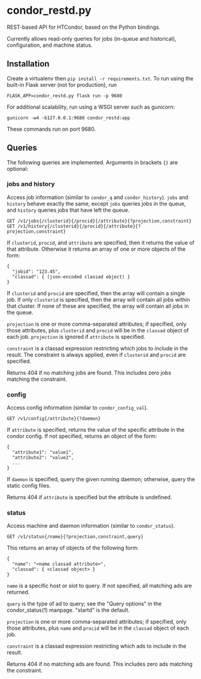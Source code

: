 condor_restd.py
===============
REST-based API for HTCondor, based on the Python bindings.

Currently allows read-only queries for jobs (in-queue and historical),
configuration, and machine status.


Installation
------------
Create a virtualenv then `pip install -r requirements.txt`.  To run using the
built-in Flask server (not for production), run

    FLASK_APP=condor_restd.py flask run -p 9680

For additional scalability, run using a WSGI server such as gunicorn:

    gunicorn -w4 -b127.0.0.1:9680 condor_restd:app


These commands run on port 9680.


Queries
-------
The following queries are implemented.  Arguments in brackets `{}` are optional:


### jobs and history

Access job information (similar to `condor_q` and `condor_history`).
`jobs` and `history` behave exactly the same, except `jobs` queries jobs in the queue,
and `history` queries jobs that have left the queue.

    GET /v1/jobs{/clusterid}{/procid}{/attribute}{?projection,constraint}
    GET /v1/history{/clusterid}{/procid}{/attribute}{?projection,constraint}

If `clusterid`, `procid`, and `attribute` are specified, then it
returns the value of that attribute.  Otherwise it returns an array
of one or more objects of the form:

    {
      "jobid": "123.45",
      "classad": { (json-encoded classad object) }
    }

If `clusterid` and `procid` are specified, then the array will contain
a single job.  If only `clusterid` is specified, then the array will
contain all jobs within that cluster.  If none of these are specified,
the array will contain all jobs in the queue.

`projection` is one or more comma-separated attributes; if specified,
only those attributes, plus `clusterid` and `procid` will be in the
`classad` object of each job.  `projection` is ignored if `attribute`
is specified.

`constraint` is a classad expression restricting which jobs to include
in the result.  The constraint is always applied, even if `clusterid`
and `procid` are specified.

Returns 404 if no matching jobs are found.  This includes zero jobs
matching the constraint.


### config

Access config information (similar to `condor_config_val`).

    GET /v1/config{/attribute}{?daemon}

If `attribute` is specified, returns the value of the specific
attribute in the condor config.  If not specified, returns an object
of the form:

    {
      "attribute1": "value1",
      "attribute2": "value2",
      ...
    }

If `daemon` is specified, query the given running daemon; otherwise,
query the static config files.

Returns 404 if `attribute` is specified but the attribute is undefined.


### status

Access machine and daemon information (similar to `condor_status`).

    GET /v1/status{/name}{?projection,constraint,query}

This returns an array of objects of the following form:

    {
      "name": "<name classad attribute>",
      "classad": { <classad object> }
    }

`name` is a specific host or slot to query.  If not specified, all
matching ads are returned.

`query` is the type of ad to query; see the "Query options" in the
condor_status(1) manpage.  "startd" is the default.

`projection` is one or more comma-separated attributes; if specified,
only those attributes, plus `name` and `procid` will be in the
`classad` object of each job.

`constraint` is a classad expression restricting which ads to include
in the result.

Returns 404 if no matching ads are found.  This includes zero ads
matching the constraint.
